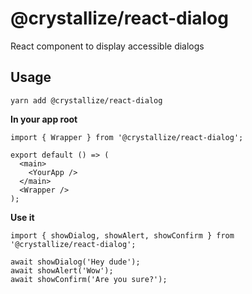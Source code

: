 # @crystallize/react-dialog

React component to display accessible dialogs

## Usage

```
yarn add @crystallize/react-dialog
```

**In your app root**

```
import { Wrapper } from '@crystallize/react-dialog';

export default () => (
  <main>
    <YourApp />
  </main>
  <Wrapper />
);
```

**Use it**

```
import { showDialog, showAlert, showConfirm } from '@crystallize/react-dialog';

await showDialog('Hey dude');
await showAlert('Wow');
await showConfirm('Are you sure?');
```
